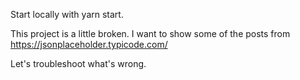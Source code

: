 Start locally with yarn start.

This project is a little broken.  I want to show some of the posts from https://jsonplaceholder.typicode.com/ 

Let's troubleshoot what's wrong.
